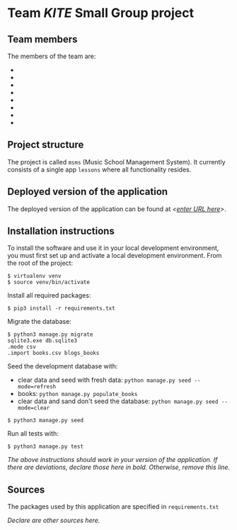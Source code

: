 # Team *KITE* Small Group project

## Team members
The members of the team are:
- *<Alexandru Godoroja>*
- *<Tanish Kejriwal>*
- *<Timi Disu>*
- *<Dylan Barker>*
- *<Joshua Bebbington>*
- *<Muhammad Jawad>*
- *<Saurav Miah>*
- *<Tejveer Nag>*


## Project structure
The project is called `msms` (Music School Management System).  It currently consists of a single app `lessons` where all functionality resides.

## Deployed version of the application
The deployed version of the application can be found at *<[enter URL here](URL)>*.

## Installation instructions
To install the software and use it in your local development environment, you must first set up and activate a local development environment.  From the root of the project:

```
$ virtualenv venv
$ source venv/bin/activate
```

Install all required packages:

```
$ pip3 install -r requirements.txt
```

Migrate the database:

```
$ python3 manage.py migrate
sqlite3.exe db.sqlite3
.mode csv
.import books.csv blogs_books

```

Seed the development database with:
  - clear data and seed with fresh data: 
  ```python manage.py seed --mode=refresh```
  - books:
  ```python manage.py populate_books```
  - clear data and sand don't seed the database: 
  ```python manage.py seed --mode=clear```

```
$ python3 manage.py seed
```

Run all tests with:
```
$ python3 manage.py test
```

*The above instructions should work in your version of the application.  If there are deviations, declare those here in bold.  Otherwise, remove this line.*

## Sources
The packages used by this application are specified in `requirements.txt`

*Declare are other sources here.*
